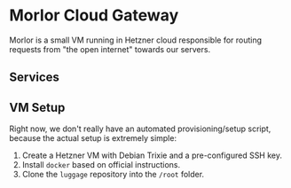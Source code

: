 # Morlor Cloud Gateway

Morlor is a small VM running in Hetzner cloud responsible for routing requests from "the open internet" towards our servers.

## Services



## VM Setup

Right now, we don't really have an automated provisioning/setup script, because the actual setup is extremely simple:

 1. Create a Hetzner VM with Debian Trixie and a pre-configured SSH key.
 2. Install `docker` based on official instructions.
 3. Clone the `luggage` repository into the `/root` folder.